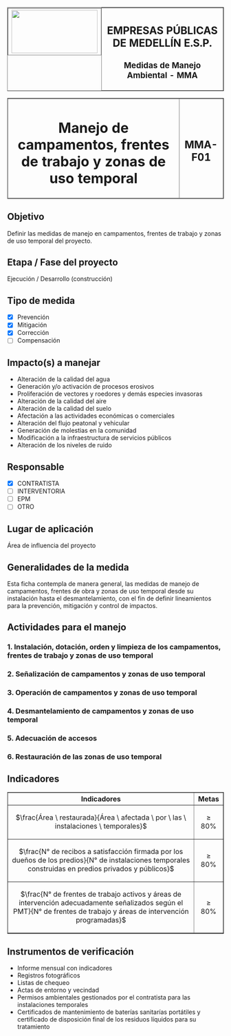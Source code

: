 <table border=1 width="100%">
<thead>
<th style="display:flex;justify-content:center;align-items:center;">
<img src="https://cnostatic.s3.amazonaws.com/cno-public/logo_epm_png_400_x_200.png" width="200px" height="100px" />
</th>
<th>
<h2 style="text-align: center;">EMPRESAS PÚBLICAS DE MEDELLÍN E.S.P.</h2>
<h3 style="text-align: center;">Medidas de Manejo Ambiental - MMA</h3>
</th>
</thead>
</table>
 
<table border=1 width="100%">
<thead>
<th>
<h1 style="text-align: center;">Manejo de campamentos, frentes de trabajo y zonas de uso temporal</h1>
</th>
<th>
<h2>MMA-F01</h2>
</th>
</thead>
</table>

## Objetivo

Definir las medidas de manejo en campamentos, frentes de trabajo y zonas de uso temporal del proyecto.

## Etapa / Fase del proyecto

Ejecución / Desarrollo (construcción)

## Tipo de medida

- [x] Prevención
- [x] Mitigación
- [x] Corrección
- [ ] Compensación

## Impacto(s) a manejar

* Alteración de la calidad del agua
* Generación y/o activación de procesos erosivos
* Proliferación de vectores y roedores y demás especies invasoras
* Alteración de la calidad del aire
* Alteración de la calidad del suelo
* Afectación a las actividades económicas o comerciales
* Alteración del flujo peatonal y vehicular
* Generación de molestias en la comunidad
* Modificación a la infraestructura de servicios públicos
* Alteración de los niveles de ruido

## Responsable

* [x] CONTRATISTA
* [ ] INTERVENTORIA
* [ ] EPM
* [ ] OTRO

## Lugar de aplicación

Área de influencia del proyecto

## Generalidades de la medida

Esta ficha contempla de manera general, las medidas de manejo de campamentos, frentes de obra y zonas de uso temporal desde su instalación hasta el desmantelamiento, con el fin de definir lineamientos para la prevención, mitigación y control de impactos.

## Actividades para el manejo

### 1. Instalación, dotación, orden y limpieza de los campamentos, frentes de trabajo y zonas de uso temporal

### 2. Señalización de campamentos y zonas de uso temporal

### 3. Operación de campamentos y zonas de uso temporal

### 4. Desmantelamiento de campamentos y zonas de uso temporal

### 5. Adecuación de accesos

### 6. Restauración de las zonas de uso temporal

## Indicadores

<table border=1 width="100%">
<thead>
<th>Indicadores</th>
<th>Metas</th>
</thead>
<tbody style="text-align: center;">
<tr>
<td>

$\frac{Área \ restaurada}{Área \ afectada \ por \ las \ instalaciones \ temporales}$

</td>
<td>

$\geq 80\%$

</td>
</tr>

<tr>
<td>

$\frac{N° de recibos a satisfacción firmada por los dueños de los predios}{N° de instalaciones temporales construidas en predios privados y públicos}$

</td>
<td>

$\geq 80\%$

</td>
</tr>

<tr>
<td>

$\frac{N° de frentes de trabajo activos y áreas de intervención adecuadamente señalizados según el PMT}{N° de frentes de trabajo y áreas de intervención programadas}$

</td>
<td>

$\geq 80\%$

</td>
</tr>
</tbody>
</table>
 






## Instrumentos de verificación

* Informe mensual con indicadores
* Registros fotográficos
* Listas de chequeo
* Actas de entorno y vecindad
* Permisos ambientales gestionados por el contratista para las instalaciones temporales
* Certificados de mantenimiento de baterías sanitarías portátiles y certificado de disposición final de los residuos líquidos para su tratamiento
